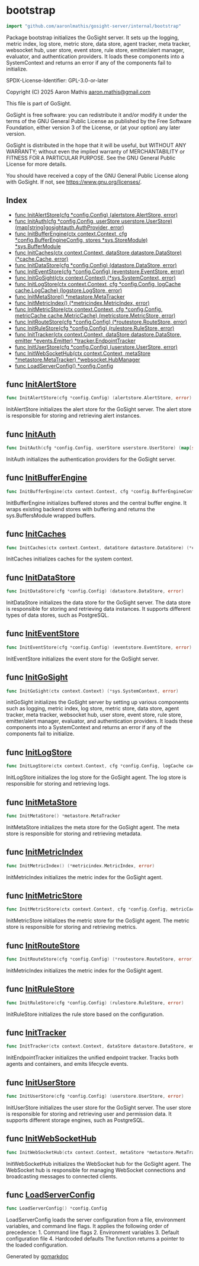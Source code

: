 <!-- Code generated by gomarkdoc. DO NOT EDIT -->

# bootstrap

```go
import "github.com/aaronlmathis/gosight-server/internal/bootstrap"
```

Package bootstrap initializes the GoSight server. It sets up the logging, metric index, log store, metric store, data store, agent tracker, meta tracker, websocket hub, user store, event store, rule store, emitter/alert manager, evaluator, and authentication providers. It loads these components into a SystemContext and returns an error if any of the components fail to initialize.

SPDX\-License\-Identifier: GPL\-3.0\-or\-later

Copyright \(C\) 2025 Aaron Mathis aaron.mathis@gmail.com

This file is part of GoSight.

GoSight is free software: you can redistribute it and/or modify it under the terms of the GNU General Public License as published by the Free Software Foundation, either version 3 of the License, or \(at your option\) any later version.

GoSight is distributed in the hope that it will be useful, but WITHOUT ANY WARRANTY; without even the implied warranty of MERCHANTABILITY or FITNESS FOR A PARTICULAR PURPOSE. See the GNU General Public License for more details.

You should have received a copy of the GNU General Public License along with GoSight. If not, see https://www.gnu.org/licenses/.

## Index

- [func InitAlertStore\(cfg \*config.Config\) \(alertstore.AlertStore, error\)](<#InitAlertStore>)
- [func InitAuth\(cfg \*config.Config, userStore userstore.UserStore\) \(map\[string\]gosightauth.AuthProvider, error\)](<#InitAuth>)
- [func InitBufferEngine\(ctx context.Context, cfg \*config.BufferEngineConfig, stores \*sys.StoreModule\) \*sys.BufferModule](<#InitBufferEngine>)
- [func InitCaches\(ctx context.Context, dataStore datastore.DataStore\) \(\*cache.Cache, error\)](<#InitCaches>)
- [func InitDataStore\(cfg \*config.Config\) \(datastore.DataStore, error\)](<#InitDataStore>)
- [func InitEventStore\(cfg \*config.Config\) \(eventstore.EventStore, error\)](<#InitEventStore>)
- [func InitGoSight\(ctx context.Context\) \(\*sys.SystemContext, error\)](<#InitGoSight>)
- [func InitLogStore\(ctx context.Context, cfg \*config.Config, logCache cache.LogCache\) \(logstore.LogStore, error\)](<#InitLogStore>)
- [func InitMetaStore\(\) \*metastore.MetaTracker](<#InitMetaStore>)
- [func InitMetricIndex\(\) \(\*metricindex.MetricIndex, error\)](<#InitMetricIndex>)
- [func InitMetricStore\(ctx context.Context, cfg \*config.Config, metricCache cache.MetricCache\) \(metricstore.MetricStore, error\)](<#InitMetricStore>)
- [func InitRouteStore\(cfg \*config.Config\) \(\*routestore.RouteStore, error\)](<#InitRouteStore>)
- [func InitRuleStore\(cfg \*config.Config\) \(rulestore.RuleStore, error\)](<#InitRuleStore>)
- [func InitTracker\(ctx context.Context, dataStore datastore.DataStore, emitter \*events.Emitter\) \*tracker.EndpointTracker](<#InitTracker>)
- [func InitUserStore\(cfg \*config.Config\) \(userstore.UserStore, error\)](<#InitUserStore>)
- [func InitWebSocketHub\(ctx context.Context, metaStore \*metastore.MetaTracker\) \*websocket.HubManager](<#InitWebSocketHub>)
- [func LoadServerConfig\(\) \*config.Config](<#LoadServerConfig>)


<a name="InitAlertStore"></a>
## func [InitAlertStore](<https://github.com/aaronlmathis/gosight-server/blob/main/internal/bootstrap/alertstore.go#L44>)

```go
func InitAlertStore(cfg *config.Config) (alertstore.AlertStore, error)
```

InitAlertStore initializes the alert store for the GoSight server. The alert store is responsible for storing and retrieving alert instances.

<a name="InitAuth"></a>
## func [InitAuth](<https://github.com/aaronlmathis/gosight-server/blob/main/internal/bootstrap/auth.go#L33>)

```go
func InitAuth(cfg *config.Config, userStore userstore.UserStore) (map[string]gosightauth.AuthProvider, error)
```

InitAuth initializes the authentication providers for the GoSight server.

<a name="InitBufferEngine"></a>
## func [InitBufferEngine](<https://github.com/aaronlmathis/gosight-server/blob/main/internal/bootstrap/bufferedengine.go#L36>)

```go
func InitBufferEngine(ctx context.Context, cfg *config.BufferEngineConfig, stores *sys.StoreModule) *sys.BufferModule
```

InitBufferEngine initializes buffered stores and the central buffer engine. It wraps existing backend stores with buffering and returns the sys.BuffersModule wrapped buffers.

<a name="InitCaches"></a>
## func [InitCaches](<https://github.com/aaronlmathis/gosight-server/blob/main/internal/bootstrap/caches.go#L33>)

```go
func InitCaches(ctx context.Context, dataStore datastore.DataStore) (*cache.Cache, error)
```

InitCaches initializes caches for the system context.

<a name="InitDataStore"></a>
## func [InitDataStore](<https://github.com/aaronlmathis/gosight-server/blob/main/internal/bootstrap/datastore.go#L38>)

```go
func InitDataStore(cfg *config.Config) (datastore.DataStore, error)
```

InitDataStore initializes the data store for the GoSight server. The data store is responsible for storing and retrieving data instances. It supports different types of data stores, such as PostgreSQL.

<a name="InitEventStore"></a>
## func [InitEventStore](<https://github.com/aaronlmathis/gosight-server/blob/main/internal/bootstrap/eventstore.go#L35>)

```go
func InitEventStore(cfg *config.Config) (eventstore.EventStore, error)
```

InitEventStore initializes the event store for the GoSight server.

<a name="InitGoSight"></a>
## func [InitGoSight](<https://github.com/aaronlmathis/gosight-server/blob/main/internal/bootstrap/init.go#L45>)

```go
func InitGoSight(ctx context.Context) (*sys.SystemContext, error)
```

initGoSight initializes the GoSight server by setting up various components such as logging, metric index, log store, metric store, data store, agent tracker, meta tracker, websocket hub, user store, event store, rule store, emitter/alert manager, evaluator, and authentication providers. It loads these components into a SystemContext and returns an error if any of the components fail to initialize.

<a name="InitLogStore"></a>
## func [InitLogStore](<https://github.com/aaronlmathis/gosight-server/blob/main/internal/bootstrap/logstore.go#L36>)

```go
func InitLogStore(ctx context.Context, cfg *config.Config, logCache cache.LogCache) (logstore.LogStore, error)
```

InitLogStore initializes the log store for the GoSight agent. The log store is responsible for storing and retrieving logs.

<a name="InitMetaStore"></a>
## func [InitMetaStore](<https://github.com/aaronlmathis/gosight-server/blob/main/internal/bootstrap/metricstore.go#L61>)

```go
func InitMetaStore() *metastore.MetaTracker
```

InitMetaStore initializes the meta store for the GoSight agent. The meta store is responsible for storing and retrieving metadata.

<a name="InitMetricIndex"></a>
## func [InitMetricIndex](<https://github.com/aaronlmathis/gosight-server/blob/main/internal/bootstrap/metricstore.go#L37>)

```go
func InitMetricIndex() (*metricindex.MetricIndex, error)
```

InitMetricIndex initializes the metric index for the GoSight agent.

<a name="InitMetricStore"></a>
## func [InitMetricStore](<https://github.com/aaronlmathis/gosight-server/blob/main/internal/bootstrap/metricstore.go#L46>)

```go
func InitMetricStore(ctx context.Context, cfg *config.Config, metricCache cache.MetricCache) (metricstore.MetricStore, error)
```

InitMetricStore initializes the metric store for the GoSight agent. The metric store is responsible for storing and retrieving metrics.

<a name="InitRouteStore"></a>
## func [InitRouteStore](<https://github.com/aaronlmathis/gosight-server/blob/main/internal/bootstrap/routestore.go#L30>)

```go
func InitRouteStore(cfg *config.Config) (*routestore.RouteStore, error)
```

InitMetricIndex initializes the metric index for the GoSight agent.

<a name="InitRuleStore"></a>
## func [InitRuleStore](<https://github.com/aaronlmathis/gosight-server/blob/main/internal/bootstrap/rulestore.go#L32>)

```go
func InitRuleStore(cfg *config.Config) (rulestore.RuleStore, error)
```

InitRuleStore initializes the rule store based on the configuration.

<a name="InitTracker"></a>
## func [InitTracker](<https://github.com/aaronlmathis/gosight-server/blob/main/internal/bootstrap/tracker.go#L34>)

```go
func InitTracker(ctx context.Context, dataStore datastore.DataStore, emitter *events.Emitter) *tracker.EndpointTracker
```

InitEndpointTracker initializes the unified endpoint tracker. Tracks both agents and containers, and emits lifecycle events.

<a name="InitUserStore"></a>
## func [InitUserStore](<https://github.com/aaronlmathis/gosight-server/blob/main/internal/bootstrap/userstore.go#L38>)

```go
func InitUserStore(cfg *config.Config) (userstore.UserStore, error)
```

InitUserStore initializes the user store for the GoSight server. The user store is responsible for storing and retrieving user and permission data. It supports different storage engines, such as PostgreSQL.

<a name="InitWebSocketHub"></a>
## func [InitWebSocketHub](<https://github.com/aaronlmathis/gosight-server/blob/main/internal/bootstrap/websocket.go#L35>)

```go
func InitWebSocketHub(ctx context.Context, metaStore *metastore.MetaTracker) *websocket.HubManager
```

InitWebSocketHub initializes the WebSocket hub for the GoSight agent. The WebSocket hub is responsible for managing WebSocket connections and broadcasting messages to connected clients.

<a name="LoadServerConfig"></a>
## func [LoadServerConfig](<https://github.com/aaronlmathis/gosight-server/blob/main/internal/bootstrap/config.go#L40>)

```go
func LoadServerConfig() *config.Config
```

LoadServerConfig loads the server configuration from a file, environment variables, and command line flags. It applies the following order of precedence: 1. Command line flags 2. Environment variables 3. Default configuration file 4. Hardcoded defaults The function returns a pointer to the loaded configuration.

Generated by [gomarkdoc](<https://github.com/princjef/gomarkdoc>)
